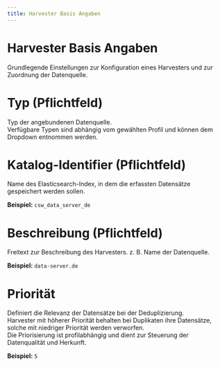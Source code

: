 ```yaml
---
title: Harvester Basis Angaben
---
```


# Harvester Basis Angaben

Grundlegende Einstellungen zur Konfiguration eines Harvesters und zur Zuordnung der Datenquelle.

# Typ (Pflichtfeld)

Typ der angebundenen Datenquelle.  
Verfügbare Typen sind abhängig vom gewählten Profil und können dem Dropdown entnommen werden.

# Katalog-Identifier (Pflichtfeld)

Name des Elasticsearch-Index, in dem die erfassten Datensätze gespeichert werden sollen.

**Beispiel:** `csw_data_server_de`

# Beschreibung (Pflichtfeld)

Freitext zur Beschreibung des Harvesters. z. B. Name der Datenquelle.

**Beispiel:** `data-server.de`

# Priorität

Definiert die Relevanz der Datensätze bei der Deduplizierung.  
Harvester mit höherer Priorität behalten bei Duplikaten ihre Datensätze, solche mit niedriger Priorität werden verworfen.  
Die Priorisierung ist profilabhängig und dient zur Steuerung der Datenqualität und Herkunft.

**Beispiel:** `5`

